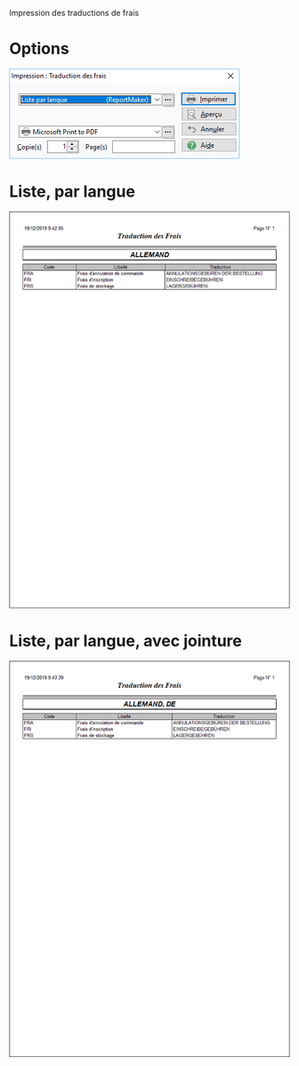 




Impression des traductions de frais




# Options


![](../../assets/images/Traductions/3/Filtres.png)


# Liste, par langue


![](../../assets/images/Traductions/3/ExempleListeParLangue.png)


# Liste, par langue, avec jointure


![](../../assets/images/Traductions/3/ExempleListeParLangueAvecJointure.png)


